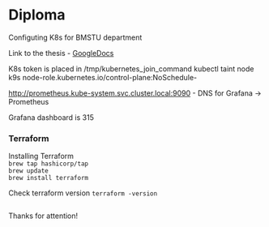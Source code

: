 # Diploma
Configuting K8s for BMSTU department

Link to the thesis - [GoogleDocs](https://docs.google.com/document/d/1j3J5q9caRZ7amjac2oHKkS3EQivKc2Pc/edit)

K8s token is placed in /tmp/kubernetes_join_command
kubectl taint node k9s node-role.kubernetes.io/control-plane:NoSchedule-

http://prometheus.kube-system.svc.cluster.local:9090 - DNS for Grafana -> Prometheus

Grafana dashboard is 315

### Terraform
Installing Terraform<br>
<code>brew tap hashicorp/tap</code> <br>
<code>brew update</code><br>
<code>brew install terraform</code><br>

Check terraform version
<code>terraform -version <br> </code>



Thanks for attention!
